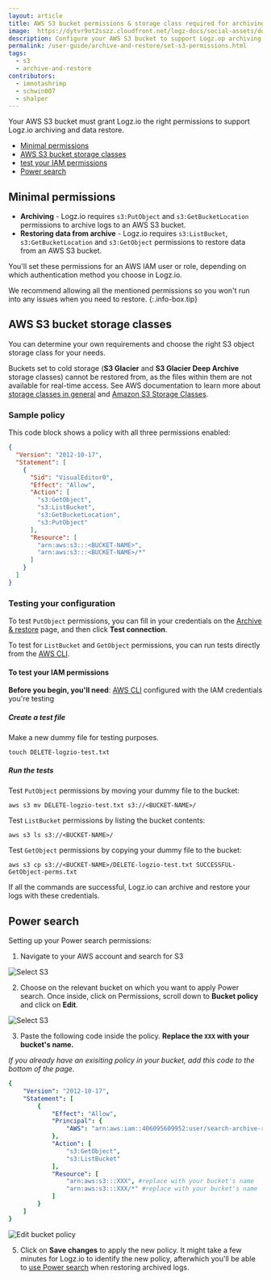 ```yaml
---
layout: article
title: AWS S3 bucket permissions & storage class required for archiving
image:  https://dytvr9ot2sszz.cloudfront.net/logz-docs/social-assets/docs-social.jpg
description: Configure your AWS S3 bucket to support Logz.op archiving and restoring data
permalink: /user-guide/archive-and-restore/set-s3-permissions.html
tags:
  - s3
  - archive-and-restore
contributors:
  - imnotashrimp
  - schwin007
  - shalper
---
```


Your AWS S3 bucket must grant Logz.io the right permissions to support Logz.io archiving and data restore.

* [Minimal permissions]()
* [AWS S3 bucket storage classes]()
* [test your IAM permissions]()
* [Power search]()

## Minimal permissions

* **Archiving** - Logz.io requires `s3:PutObject` and `s3:GetBucketLocation` permissions to archive logs to an AWS S3 bucket.
* **Restoring data from archive** - Logz.io requires `s3:ListBucket`, `s3:GetBucketLocation` and `s3:GetObject` permissions to restore data from an AWS S3 bucket.

You'll set these permissions for an AWS IAM user or role,
depending on which authentication method you choose in Logz.io.

We recommend allowing all the mentioned permissions
so you won't run into any issues when you need to restore.
{:.info-box.tip}

## AWS S3 bucket storage classes

You can determine your own requirements
and choose the right S3 object storage class for your needs.

Buckets set to cold storage (**S3 Glacier** and **S3 Glacier Deep Archive** storage classes) cannot be restored from, as the files within them are not available for real-time access. See AWS documentation to learn more about [storage classes in general](https://docs.aws.amazon.com/AmazonS3/latest/dev/storage-class-intro.html)
and [Amazon S3 Storage Classes](https://aws.amazon.com/s3/storage-classes/).

### Sample policy

This code block shows a policy with all three permissions enabled:

```json
{
  "Version": "2012-10-17",
  "Statement": [
    {
      "Sid": "VisualEditor0",
      "Effect": "Allow",
      "Action": [
        "s3:GetObject",
        "s3:ListBucket",
        "s3:GetBucketLocation",
        "s3:PutObject"
      ],
      "Resource": [
        "arn:aws:s3:::<BUCKET-NAME>",
        "arn:aws:s3:::<BUCKET-NAME>/*"
      ]
    }
  ]
}
```

### Testing your configuration

To test `PutObject` permissions,
you can fill in your credentials on the
[Archive & restore](https://app.logz.io/#/dashboard/tools/archive-and-restore) page,
and then click **Test connection**.

To test for `ListBucket` and `GetObject` permissions,
you can run tests directly from the [AWS CLI](https://docs.aws.amazon.com/cli/latest/userguide/cli-chap-install.html).

#### To test your IAM permissions

**Before you begin, you'll need**:
[AWS CLI](https://docs.aws.amazon.com/cli/latest/userguide/cli-chap-install.html)
configured with the IAM credentials you're testing

<div class="tasklist">

##### Create a test file

Make a new dummy file for testing purposes.

```shell
touch DELETE-logzio-test.txt
```

##### Run the tests

Test `PutObject` permissions by moving your dummy file to the bucket:

```shell
aws s3 mv DELETE-logzio-test.txt s3://<BUCKET-NAME>/
```

Test `ListBucket` permissions by listing the bucket contents:

```shell
aws s3 ls s3://<BUCKET-NAME>/
```

Test `GetObject` permissions by copying your dummy file to the bucket:

```shell
aws s3 cp s3://<BUCKET-NAME>/DELETE-logzio-test.txt SUCCESSFUL-GetObject-perms.txt
```

If all the commands are successful,
Logz.io can archive and restore your logs with these credentials.

</div>


## Power search

Setting up your Power search permissions:

1. Navigate to your AWS account and search for S3

![Select S3](https://dytvr9ot2sszz.cloudfront.net/logz-docs/power-search/select-s3.png)


2. Choose on the relevant bucket on which you want to apply Power search. Once inside, click on Permissions, scroll down to **Bucket policy** and click on **Edit**.

![Select S3](https://dytvr9ot2sszz.cloudfront.net/logz-docs/power-search/permission-policy.png)


3. Paste the following code inside the policy. **Replace the `XXX` with your bucket's name.**

*If you already have an exisiting policy in your bucket, add this code to the bottom of the page.*

```yaml
{
    "Version": "2012-10-17",
    "Statement": [
        {
            "Effect": "Allow",
            "Principal": {
                "AWS": "arn:aws:iam::406095609952:user/search-archive-restore-user"
            },
            "Action": [
                "s3:GetObject",
                "s3:ListBucket"
            ],
            "Resource": [
                "arn:aws:s3:::XXX", #replace with your bucket's name
                "arn:aws:s3:::XXX/*" #replace with your bucket's name
            ]
        }
    ]
}
```


![Edit bucket policy](https://dytvr9ot2sszz.cloudfront.net/logz-docs/power-search/edit-bucket-policy.png)

5. Click on **Save changes** to apply the new policy. It might take a few minutes for Logz.io to identify the new policy, afterwhich you'll be able to [use Power search]() when restoring archived logs. 